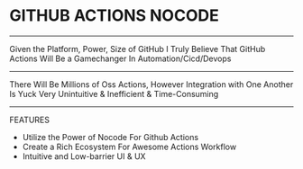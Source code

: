 # GITHUB ACTIONS NOCODE

---

Given the Platform, Power, Size of GitHub
I Truly Believe That GitHub Actions Will Be a Gamechanger
In Automation/Cicd/Devops

---

There Will Be Millions of Oss Actions,
However Integration with One Another Is Yuck
Very Unintuitive & Inefficient & Time-Consuming

---

FEATURES

- Utilize the Power of Nocode For Github Actions
- Create a Rich Ecosystem For Awesome Actions Workflow
- Intuitive and Low-barrier UI & UX

